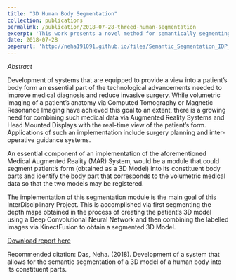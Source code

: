 ```yaml
---
title: "3D Human Body Segmentation"
collection: publications
permalink: /publication/2018-07-28-threed-human-segmentation
excerpt: 'This work presents a novel method for semantically segmenting a 3D point cloud of a human'
date: 2018-07-28
paperurl: 'http://neha191091.github.io/files/Semantic_Segmentation_IDP_Report.pdf'
---
```

*Abstract*

Development of systems that are equipped to provide a view into a patient’s body
form an essential part of the technological advancements needed to improve medical 
diagnosis and reduce invasive surgery. While volumetric imaging of a patient’s
anatomy via Computed Tomography or Magnetic Resonance Imaging have achieved
this goal to an extent, there is a growing need for combining such medical data via
Augmented Reality Systems and Head Mounted Displays with the real-time view of
the patient’s form. Applications of such an implementation include surgery planning
and inter-operative guidance systems.

An essential component of an implementation of the aforementioned Medical Augmented Reality 
(MAR) System, would be a module that could segment patient’s form (obtained as a 3D Model) 
into its constituent body parts and identify the body part that corresponds to the volumetric
medical data so that the two models may be registered.

The implementation of this segmentation module is the main goal of this InterDisciplinary
Project. This is accomplished via first segmenting the depth maps obtained in the process 
of creating the patient’s 3D model using a Deep Convolutional Neural Network and then combining 
the labelled images via KinectFusion to obtain a segmented 3D Model.

[Download report here](http://neha191091.github.io/files/Semantic_Segmentation_IDP_Report.pdf)

Recommended citation: Das, Neha. (2018). Development of a system that allows for the semantic segmentation of a 3D model of a human body into its constituent parts.